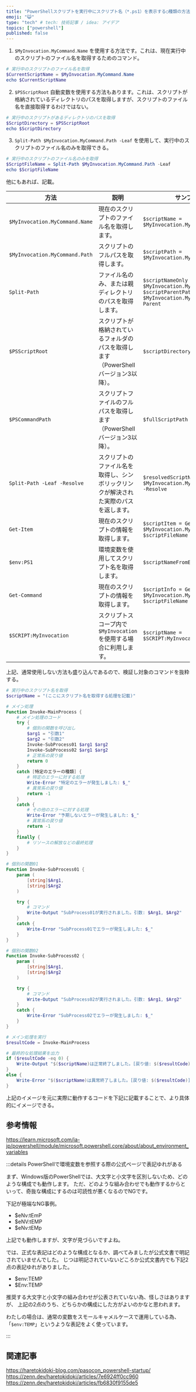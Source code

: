```yaml
---
title: "PowerShellスクリプトを実行中にスクリプト名（*.ps1）を表示する◯種類の方法"
emoji: "😺"
type: "tech" # tech: 技術記事 / idea: アイデア
topics: ["powershell"]
published: false
---
```


1. `$MyInvocation.MyCommand.Name` を使用する方法です。これは、現在実行中のスクリプトのファイル名を取得するためのコマンド。

```powershell
# 実行中のスクリプトのファイル名を取得
$CurrentScriptName = $MyInvocation.MyCommand.Name
echo $CurrentScriptName
```

2. `$PSScriptRoot` 自動変数を使用する方法もあります。これは、スクリプトが格納されているディレクトリのパスを取得しますが、スクリプトのファイル名を直接取得するわけではない。

```powershell
# 実行中のスクリプトがあるディレクトリのパスを取得
$ScriptDirectory = $PSScriptRoot
echo $ScriptDirectory
```

3. `Split-Path $MyInvocation.MyCommand.Path -Leaf` を使用して、実行中のスクリプトのファイル名のみを取得できる。

```powershell
# 実行中のスクリプトのファイル名のみを取得
$ScriptFileName = Split-Path $MyInvocation.MyCommand.Path -Leaf
echo $ScriptFileName
```

他にもあれば、記載。

| 方法 | 説明 | サンプルコード |
| --- | --- | --- |
| `$MyInvocation.MyCommand.Name` | 現在のスクリプトのファイル名を取得します。 | `$scriptName = $MyInvocation.MyCommand.Name` |
| `$MyInvocation.MyCommand.Path` | スクリプトのフルパスを取得します。 | `$scriptPath = $MyInvocation.MyCommand.Path` |
| `Split-Path` | ファイル名のみ、または親ディレクトリのパスを取得します。 | `$scriptNameOnly = Split-Path $MyInvocation.MyCommand.Path -Leaf`<br>`$scriptParentPath = Split-Path $MyInvocation.MyCommand.Path -Parent` |
| `$PSScriptRoot` | スクリプトが格納されているフォルダのパスを取得します（PowerShellバージョン3以降）。 | `$scriptDirectory = $PSScriptRoot` |
| `$PSCommandPath` | スクリプトファイルのフルパスを取得します（PowerShellバージョン3以降）。 | `$fullScriptPath = $PSCommandPath` |
| `Split-Path -Leaf -Resolve` | スクリプトのファイル名を取得し、シンボリックリンクが解決された実際のパスを返します。 | `$resolvedScriptName = Split-Path $MyInvocation.MyCommand.Path -Leaf -Resolve` |
| `Get-Item` | 現在のスクリプトの情報を取得します。 | `$scriptItem = Get-Item -Path $MyInvocation.MyCommand.Path`<br>`$scriptFileName = $scriptItem.Name` |
| `$env:PS1` | 環境変数を使用してスクリプト名を取得します。 | `$scriptNameFromEnv = $env:PS1` |
| `Get-Command` | 現在のスクリプトの情報を取得します。 | `$scriptInfo = Get-Command -Name $MyInvocation.MyCommand.Name`<br>`$scriptFileName = $scriptInfo.Name` |
| `$SCRIPT:MyInvocation` | スクリプトスコープ内で`$MyInvocation`を使用する場合に利用します。 | `$scriptName = $SCRIPT:MyInvocation.MyCommand.Name` |

上記、通常使用しない方法も盛り込んであるので、検証し対象のコマンドを抜粋する。

```powershell:xxx.ps1
# 実行中のスクリプト名を取得
$scriptName = "(ここにスクリプト名を取得する処理を記載)"

# メイン処理
Function Invoke-MainProcess {
    # メイン処理のコード
    try {
        # 個別の関数を呼び出し
        $arg1 = "引数1"
        $arg2 = "引数2"
        Invoke-SubProcess01 $arg1 $arg2
        Invoke-SubProcess02 $arg1 $arg2
        # 正常系の戻り値
        return 0
    }
    catch [特定のエラーの種類] {
        # 特定のエラーに対する処理
        Write-Error "特定のエラーが発生しました: $_"
        # 異常系の戻り値
        return -1
    }
    catch {
        # その他のエラーに対する処理
        Write-Error "予期しないエラーが発生しました: $_"
        # 異常系の戻り値
        return -1
    }
    finally {
        # リソースの解放などの最終処理
    }
}

# 個別の関数01
Function Invoke-SubProcess01 {
    param (
        [string]$Arg1,
        [string]$Arg2
    )

    try {
        # コマンド
        Write-Output "SubProcess01が実行されました。引数: $Arg1, $Arg2"
    }
    catch {
        Write-Error "SubProcess01でエラーが発生しました: $_"
    }
}

# 個別の関数02
Function Invoke-SubProcess02 {
    param (
        [string]$Arg1,
        [string]$Arg2
    )

    try {
        # コマンド
        Write-Output "SubProcess02が実行されました。引数: $Arg1, $Arg2"
    }
    catch {
        Write-Error "SubProcess02でエラーが発生しました: $_"
    }
}

# メイン処理を実行
$resultCode = Invoke-MainProcess

# 最終的な処理結果を出力
if ($resultCode -eq 0) {
    Write-Output "$($scriptName)は正常終了しました。[戻り値: $($resultCode)]"
}
else {
    Write-Error "$($scriptName)は異常終了しました。[戻り値: $($resultCode)]"
}
```

上記のイメージを元に実際に動作するコードを下記に記載することで、より具体的にイメージできる。

## 参考情報

https://learn.microsoft.com/ja-jp/powershell/module/microsoft.powershell.core/about/about_environment_variables

:::details PowerShellで環境変数を参照する際の公式ページで表記ゆれがある

まず、Windows版のPowerShellでは、大文字と小文字を区別しないため、どのような構成でも動作します。
ただ、どのような組み合わせでも動作するからといって、奇抜な構成にするのは可読性が悪くなるのでNGです。

下記が極端なNG事例。

- $eNv:tEmP
- $eNV:tEMP
- $eNv:tEMp

上記でも動作しますが、文字が見づらいですよね。

では、正式な表記はどのような構成となるか、調べてみましたが公式文書で明記されていませんでした。
じつは明記されていないどころか公式文書内でも下記2点の表記ゆれがありました。

- $env:TEMP
- $Env:TEMP

推奨する大文字と小文字の組み合わせが公表されていない為、怪しさはありますが、
上記の2点のうち、どちらかの構成にした方がよいのかなと思われます。

わたしの場合は、通常の変数をスモールキャメルケースで運用している為、
「`$env:TEMP`」というような表記をよく使っています。

:::

## 関連記事

https://haretokidoki-blog.com/pasocon_powershell-startup/
https://zenn.dev/haretokidoki/articles/7e6924ff0cc960
https://zenn.dev/haretokidoki/articles/fb6830f9155de5
